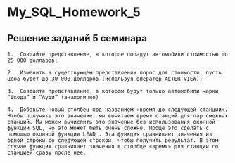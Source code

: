 # My_SQL_Homework_5
## Решение заданий 5 семинара


    1.  Создайте представление, в которое попадут автомобили стоимостью до 25 000 долларов;

    2.  Изменить в существующем представлении порог для стоимости: пусть цена будет до 30 000 долларов (используя оператор ALTER VIEW);

    3.  Создайте представление, в котором будут только автомобили марки “Шкода” и “Ауди” (аналогично)

    4.  Добавьте новый столбец под названием «время до следующей станции». Чтобы получить это значение, мы вычитаем время станций для пар смежных станций. Мы можем вычислить это значение без использования оконной функции SQL, но это может быть очень сложно. Проще это сделать с помощью оконной функции LEAD . Эта функция сравнивает значения из одной строки со следующей строкой, чтобы получить результат. В этом случае функция сравнивает значения в столбце «время» для станции со станцией сразу после нее.


